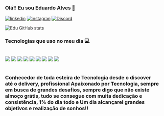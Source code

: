 

### Olá!! Eu sou Eduardo Alves 🤙


[![linkedin](https://img.shields.io/badge/LinkedIn-0077B5?style=for-the-badge&logo=linkedin&logoColor=white/)](www.linkedin.com/in/eduardo-alves95/)
[![instagran](https://img.shields.io/badge/Instagram-E4405F?style=for-the-badge&logo=instagram&logoColor=white)](https://www.instagram.com/edu_alves95/)
[![Discord](https://img.shields.io/badge/Discord-7289DA?style=for-the-badge&logo=discord&logoColor=white)](Edu_Dev#4432)

![Edu GitHub stats](https://github-readme-stats.vercel.app/api?username=edugitdev&show_icons=true&theme=dracula)

### Tecnologias que uso no meu dia 💻

<div style="display: inline_block"><br/>
    <img align='center alt='html5' src="https://img.shields.io/badge/HTML5-E34F26?style=for-the-badge&logo=html5&logoColor=white"/>
    <img align='center alt='html5' src="https://img.shields.io/badge/CSS3-1572B6?style=for-the-badge&logo=css3&logoColor=white"/>
    <img align='center alt='html5' src="https://img.shields.io/badge/JavaScript-F7DF1E?style=for-the-badge&logo=javascript&logoColor=blacke"/>
    <img align='center alt='html5' src="https://img.shields.io/badge/GIT-E44C30?style=for-the-badge&logo=git&logoColor=white"/>
    <img align='center alt='html5' src="https://img.shields.io/badge/MySQL-00000F?style=for-the-badge&logo=mysql&
    logoColor=white"/>
      <img align='center alt='html5' src="https://img.shields.io/badge/Jira-0052CC?style=for-the-badge&logo=Jira&logoColor=white"/>
    <img align='center alt='html5' src="https://img.shields.io/badge/Trello-0052CC?style=for-the-badge&logo=trello&logoColor=white"/>
    <img align='center alt='html5' src="https://img.shields.io/badge/Notion-000000?style=for-the-badge&logo=notion&logoColor=whit"/>
    <img align='center alt='html5' src="https://img.shields.io/badge/Miro-050038?style=for-the-badge&logo=Miro&logoColor=white"/>
</div><br>

### Conhecedor de toda esteira de Tecnologia desde o discover até o delivery, profissional Apaixonado por Tecnologia, sempre em busca de grandes desafios, sempre digo que não existe almoço grátis, tudo se consegue com muita dedicação e consistência, 1% do dia todo e Um dia alcançarei grandes objetivos e realização de sonhos!!


 

	


















